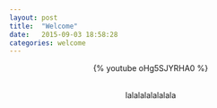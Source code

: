 ```yaml
---
layout: post
title:  "Welcome"
date:   2015-09-03 18:58:28
categories: welcome
---
```


<!-- {% youku XNTc2ODk1NjI0 500 400 %} -->
<center>
<body>
<!-- {% youku XNTc2ODk1NjI0 %}
{% tudou XNTc2ODk1NjI0 %}
{% youku XNTc2ODk1NjI0 500 400 %}
{% tudou XNTc2ODk1NjI0 500 400 %} -->
<!-- {% youku XMTI4NzM1NTMyOA %} -->

<!-- {% youku XNTM2NTc3MzU2 %} -->

{% youtube oHg5SJYRHA0 %}

<!-- {% youtube oHg5SJYRHA0 500 400 %} -->
</body>

<br>lalalalalalalala
</center>